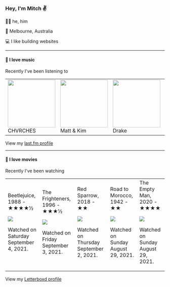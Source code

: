 <article><h3>Hey, I&#x27;m Mitch ✌️</h3><section><p>🙆‍♂️ he, him</p><p>📍 Melbourne, Australia</p><p>💻 I like building websites</p></section><hr/><section><h4>💽 I love music</h4><p>Recently I&#x27;ve been listening to</p><table><tbody><td><img src="https://lastfm.freetls.fastly.net/i/u/174s/4857b5e7f93d4e1e9bdde4166e7062e6.png" height="150px" alt="" role="presentation"/><br/>CHVRCHES</td><td><img src="https://lastfm.freetls.fastly.net/i/u/174s/cb40fb320ee843dbbc1e4eae29ed3bfe.png" height="150px" alt="" role="presentation"/><br/>Matt &amp; Kim</td><td><img src="https://lastfm.freetls.fastly.net/i/u/174s/06937a8274c69201463e1ae8e1b54788.png" height="150px" alt="" role="presentation"/><br/>Drake</td><td><img src="https://lastfm.freetls.fastly.net/i/u/174s/5c9fc503661940d18b4de20a24519e25.png" height="150px" alt="" role="presentation"/><br/>Harry Belafonte</td><td><img src="https://lastfm.freetls.fastly.net/i/u/174s/bda47e23218d9b04b1b76ecfbd8dcff2.png" height="150px" alt="" role="presentation"/><br/>Elliott Smith</td></tbody></table><span>View my <a href="https://www.last.fm/user/mylsb">last.fm profile</a></span></section><hr/><section><h4>📼 I love movies</h4><p>Recently I&#x27;ve been watching</p><table><tbody><td>Beetlejuice, 1988 - ★★★★½<br/><span> <p><img src="https://a.ltrbxd.com/resized/sm/upload/rs/wk/3i/nt/gWnW7vxm8yr01TVLQhL4aI02orp-0-500-0-750-crop.jpg?k=37629f8701"/></p> <p>Watched on Saturday September 4, 2021.</p> </span></td><td>The Frighteners, 1996 - ★★★½<br/><span> <p><img src="https://a.ltrbxd.com/resized/sm/upload/o4/ln/6y/6z/cS3QPtMsE1jsEWUww5WsPE275Jb-0-500-0-750-crop.jpg?k=d2c63b2002"/></p> <p>Watched on Friday September 3, 2021.</p> </span></td><td>Red Sparrow, 2018 - ★★<br/><span> <p><img src="https://a.ltrbxd.com/resized/film-poster/3/3/6/6/6/8/336668-red-sparrow-0-500-0-750-crop.jpg?k=a68a95bffd"/></p> <p>Watched on Thursday September 2, 2021.</p> </span></td><td>Road to Morocco, 1942 - ★★<br/><span> <p><img src="https://a.ltrbxd.com/resized/film-poster/3/0/8/6/3/30863-road-to-morocco-0-500-0-750-crop.jpg?k=e0d90086c0"/></p> <p>Watched on Sunday August 29, 2021.</p> </span></td><td>The Empty Man, 2020 - ★★★★<br/><span> <p><img src="https://a.ltrbxd.com/resized/film-poster/4/4/6/2/6/9/446269-the-empty-man-0-500-0-750-crop.jpg?k=c9136971c4"/></p> <p>Watched on Sunday August 29, 2021.</p> </span></td></tbody></table><span>View my <a href="https://letterboxd.com/myslab/">Letterboxd profile</a></span></section></article>